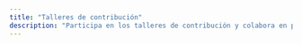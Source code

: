 ```yaml
---
title: "Talleres de contribución"
description: "Participa en los talleres de contribución y colabora en proyectos open source."
---
```


